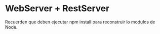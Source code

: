 # WebServer + RestServer

Recuerden que deben ejecutar npm install para reconstruir lo modulos de Node.